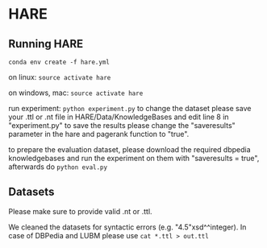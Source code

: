 # HARE
## Running HARE
```
conda env create -f hare.yml
```
on linux: `source activate hare`

on windows, mac: `source activate hare`

run experiment: `python experiment.py`
to change the dataset please save your .ttl or .nt file in HARE/Data/KnowledgeBases and edit line 8 in "experiment.py"
to save the results please change the "saveresults" parameter in the hare and pagerank function to "true".

to prepare the evaluation dataset, please download the required dbpedia knowledgebases and run the experiment on them with "saveresults = true", afterwards do `python eval.py`

## Datasets
Please make sure to provide valid .nt or .ttl.



We cleaned the datasets for syntactic errors (e.g. "4.5"xsd^^integer).
In case of DBPedia and LUBM please use `cat *.ttl > out.ttl`
